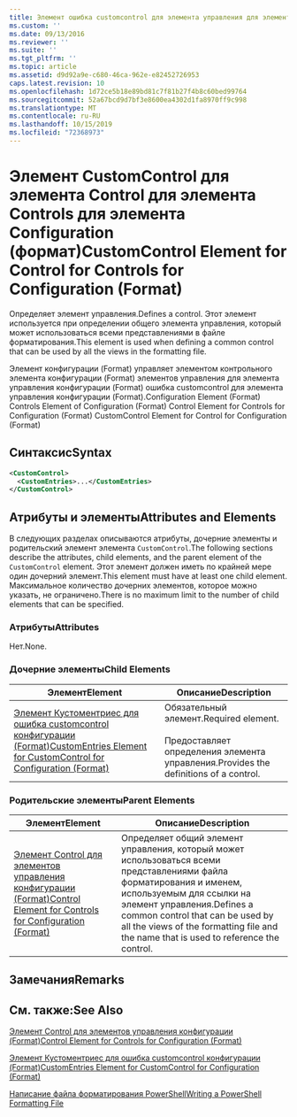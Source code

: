 ```yaml
---
title: Элемент ошибка customcontrol для элемента управления для элементов управления конфигурации (Format) | Документация Майкрософт
ms.custom: ''
ms.date: 09/13/2016
ms.reviewer: ''
ms.suite: ''
ms.tgt_pltfrm: ''
ms.topic: article
ms.assetid: d9d92a9e-c680-46ca-962e-e82452726953
caps.latest.revision: 10
ms.openlocfilehash: 1d72ce5b18e89bd81c7f81b27f4b8c60bed99764
ms.sourcegitcommit: 52a67bcd9d7bf3e8600ea4302d1fa8970ff9c998
ms.translationtype: MT
ms.contentlocale: ru-RU
ms.lasthandoff: 10/15/2019
ms.locfileid: "72368973"
---
```

# <a name="customcontrol-element-for-control-for-controls-for-configuration-format"></a><span data-ttu-id="314cc-102">Элемент CustomControl для элемента Control для элемента Controls для элемента Configuration (формат)</span><span class="sxs-lookup"><span data-stu-id="314cc-102">CustomControl Element for Control for Controls for Configuration (Format)</span></span>

<span data-ttu-id="314cc-103">Определяет элемент управления.</span><span class="sxs-lookup"><span data-stu-id="314cc-103">Defines a control.</span></span> <span data-ttu-id="314cc-104">Этот элемент используется при определении общего элемента управления, который может использоваться всеми представлениями в файле форматирования.</span><span class="sxs-lookup"><span data-stu-id="314cc-104">This element is used when defining a common control that can be used by all the views in the formatting file.</span></span>

<span data-ttu-id="314cc-105">Элемент конфигурации (Format) управляет элементом контрольного элемента конфигурации (Format) элементов управления для элемента управления конфигурации (Format) ошибка customcontrol для элемента управления конфигурации (Format).</span><span class="sxs-lookup"><span data-stu-id="314cc-105">Configuration Element (Format) Controls Element of Configuration (Format) Control Element for Controls for Configuration (Format) CustomControl Element for Control for Configuration (Format)</span></span>

## <a name="syntax"></a><span data-ttu-id="314cc-106">Синтаксис</span><span class="sxs-lookup"><span data-stu-id="314cc-106">Syntax</span></span>

```xml
<CustomControl>
  <CustomEntries>...</CustomEntries>
</CustomControl>
```

## <a name="attributes-and-elements"></a><span data-ttu-id="314cc-107">Атрибуты и элементы</span><span class="sxs-lookup"><span data-stu-id="314cc-107">Attributes and Elements</span></span>

<span data-ttu-id="314cc-108">В следующих разделах описываются атрибуты, дочерние элементы и родительский элемент элемента `CustomControl`.</span><span class="sxs-lookup"><span data-stu-id="314cc-108">The following sections describe the attributes, child elements, and the parent element of the `CustomControl` element.</span></span> <span data-ttu-id="314cc-109">Этот элемент должен иметь по крайней мере один дочерний элемент.</span><span class="sxs-lookup"><span data-stu-id="314cc-109">This element must have at least one child element.</span></span> <span data-ttu-id="314cc-110">Максимальное количество дочерних элементов, которое можно указать, не ограничено.</span><span class="sxs-lookup"><span data-stu-id="314cc-110">There is no maximum limit to the number of child elements that can be specified.</span></span>

### <a name="attributes"></a><span data-ttu-id="314cc-111">Атрибуты</span><span class="sxs-lookup"><span data-stu-id="314cc-111">Attributes</span></span>

<span data-ttu-id="314cc-112">Нет.</span><span class="sxs-lookup"><span data-stu-id="314cc-112">None.</span></span>

### <a name="child-elements"></a><span data-ttu-id="314cc-113">Дочерние элементы</span><span class="sxs-lookup"><span data-stu-id="314cc-113">Child Elements</span></span>

|<span data-ttu-id="314cc-114">Элемент</span><span class="sxs-lookup"><span data-stu-id="314cc-114">Element</span></span>|<span data-ttu-id="314cc-115">Описание</span><span class="sxs-lookup"><span data-stu-id="314cc-115">Description</span></span>|
|-------------|-----------------|
|[<span data-ttu-id="314cc-116">Элемент Кустоментриес для ошибка customcontrol конфигурации (Format)</span><span class="sxs-lookup"><span data-stu-id="314cc-116">CustomEntries Element for CustomControl for Configuration (Format)</span></span>](./customentries-element-for-customcontrol-for-controls-for-configuration-format.md)|<span data-ttu-id="314cc-117">Обязательный элемент.</span><span class="sxs-lookup"><span data-stu-id="314cc-117">Required element.</span></span><br /><br /> <span data-ttu-id="314cc-118">Предоставляет определения элемента управления.</span><span class="sxs-lookup"><span data-stu-id="314cc-118">Provides the definitions of a control.</span></span>|

### <a name="parent-elements"></a><span data-ttu-id="314cc-119">Родительские элементы</span><span class="sxs-lookup"><span data-stu-id="314cc-119">Parent Elements</span></span>

|<span data-ttu-id="314cc-120">Элемент</span><span class="sxs-lookup"><span data-stu-id="314cc-120">Element</span></span>|<span data-ttu-id="314cc-121">Описание</span><span class="sxs-lookup"><span data-stu-id="314cc-121">Description</span></span>|
|-------------|-----------------|
|[<span data-ttu-id="314cc-122">Элемент Control для элементов управления конфигурации (Format)</span><span class="sxs-lookup"><span data-stu-id="314cc-122">Control Element for Controls for Configuration (Format)</span></span>](./control-element-for-controls-for-configuration-format.md)|<span data-ttu-id="314cc-123">Определяет общий элемент управления, который может использоваться всеми представлениями файла форматирования и именем, используемым для ссылки на элемент управления.</span><span class="sxs-lookup"><span data-stu-id="314cc-123">Defines a common control that can be used by all the views of the formatting file and the name that is used to reference the control.</span></span>|

## <a name="remarks"></a><span data-ttu-id="314cc-124">Замечания</span><span class="sxs-lookup"><span data-stu-id="314cc-124">Remarks</span></span>

## <a name="see-also"></a><span data-ttu-id="314cc-125">См. также:</span><span class="sxs-lookup"><span data-stu-id="314cc-125">See Also</span></span>

[<span data-ttu-id="314cc-126">Элемент Control для элементов управления конфигурации (Format)</span><span class="sxs-lookup"><span data-stu-id="314cc-126">Control Element for Controls for Configuration (Format)</span></span>](./control-element-for-controls-for-configuration-format.md)

[<span data-ttu-id="314cc-127">Элемент Кустоментриес для ошибка customcontrol конфигурации (Format)</span><span class="sxs-lookup"><span data-stu-id="314cc-127">CustomEntries Element for CustomControl for Configuration (Format)</span></span>](./customentries-element-for-customcontrol-for-controls-for-configuration-format.md)

[<span data-ttu-id="314cc-128">Написание файла форматирования PowerShell</span><span class="sxs-lookup"><span data-stu-id="314cc-128">Writing a PowerShell Formatting File</span></span>](./writing-a-powershell-formatting-file.md)
